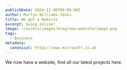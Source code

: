 ```yaml
---
publishDate: 2024-12-06T00:00:00Z
author: Martyn Williams-Jenks
title: We got a Website
excerpt: Going online!
image: ~/assets/images/blog/new-website/image.png
tags:
  - Business
metadata:
  canonical: https://www.microsoft.co.uk
---
```


We now have a website, find all our latest projects here.